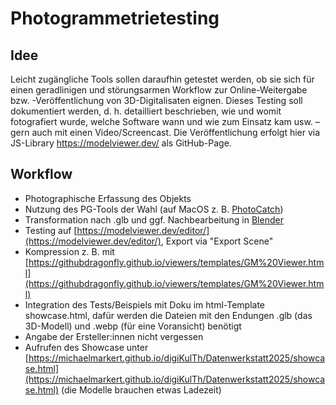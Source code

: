 # Photogrammetrietesting
## Idee
Leicht zugängliche Tools sollen daraufhin getestet werden, ob sie sich für einen geradlinigen und störungsarmen Workflow zur Online-Weitergabe bzw. -Veröffentlichung von 3D-Digitalisaten eignen. Dieses Testing soll dokumentiert werden, d. h. detailliert beschrieben, wie und womit fotografiert wurde, welche Software wann und wie zum Einsatz kam usw. – gern auch mit einen Video/Screencast.
Die Veröffentlichung erfolgt hier via JS-Library https://modelviewer.dev/ als GitHub-Page.
## Workflow
- Photographische Erfassung des Objekts
- Nutzung des PG-Tools der Wahl (auf MacOS z. B. [PhotoCatch](https://github.com/eospi/Object-Capture-UI))
- Transformation nach .glb und ggf. Nachbearbeitung in [Blender](https://www.blender.org/)
- Testing auf [https://modelviewer.dev/editor/](https://modelviewer.dev/editor/), Export via "Export Scene"
- Kompression z. B. mit [https://githubdragonfly.github.io/viewers/templates/GM%20Viewer.html](https://githubdragonfly.github.io/viewers/templates/GM%20Viewer.html)
- Integration des Tests/Beispiels mit Doku im html-Template showcase.html, dafür werden die Dateien mit den Endungen .glb (das 3D-Modell) und .webp (für eine Voransicht) benötigt
- Angabe der Ersteller:innen nicht vergessen
- Aufrufen des Showcase unter [https://michaelmarkert.github.io/digiKulTh/Datenwerkstatt2025/showcase.html](https://michaelmarkert.github.io/digiKulTh/Datenwerkstatt2025/showcase.html) (die Modelle brauchen etwas Ladezeit)
